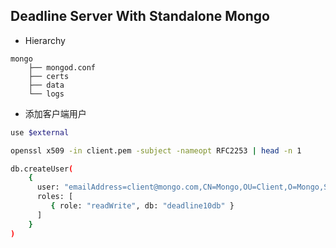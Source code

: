 ## Deadline Server With Standalone Mongo

 - Hierarchy
```
mongo
    ├── mongod.conf
    ├── certs
    ├── data
    └── logs
```
- 添加客户端用户
```bash
use $external
```
```bash
openssl x509 -in client.pem -subject -nameopt RFC2253 | head -n 1
```
```bash
db.createUser(
    {
      user: "emailAddress=client@mongo.com,CN=Mongo,OU=Client,O=Mongo,ST=BJ,C=CN",
      roles: [
         { role: "readWrite", db: "deadline10db" }
      ]
    }
)
```
